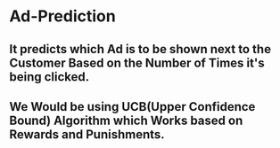 # Ad-Prediction
## It predicts which Ad is to be shown next to the Customer Based on the Number of Times it's being clicked.
## We Would be using UCB(Upper Confidence Bound) Algorithm which Works based on Rewards and Punishments.

